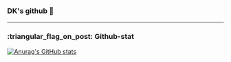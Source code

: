 ### DK's github 👋

---

<h3>:triangular_flag_on_post: Github-stat </h3>

[![Anurag's GitHub stats](https://github-readme-stats.vercel.app/api?username=kangdk95)](https://github.com/anuraghazra/github-readme-stats)

<!--
**kangdk95/kangdk95** is a ✨ _special_ ✨ repository because its `README.md` (this file) appears on your GitHub profile.

Here are some ideas to get you started:

- 🔭 I’m currently working on ...
- 🌱 I’m currently learning ...
- 👯 I’m looking to collaborate on ...
- 🤔 I’m looking for help with ...
- 💬 Ask me about ...
- 📫 How to reach me: ...
- 😄 Pronouns: ...
- ⚡ Fun fact: ...
-->
